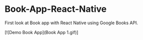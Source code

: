 # Book-App-React-Native
First look at Book app with React Native using Google Books API.

[![Demo Book App](Book App 1.gif)]

